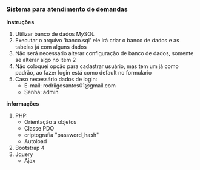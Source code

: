 <h3>Sistema para atendimento de demandas</h3>

<b>Instruções</b>
<ol>
  <li>Utilizar banco de dados MySQL</li>
  <li>Executar o arquivo 'banco.sql' ele irá criar o banco de dados e as tabelas já com alguns dados</li>
  <li>Não será necessario alterar configuração de banco de dados, somente se alterar algo no item 2</li>
  <li>Não coloquei opção para cadastrar usuário, mas tem um já como padrão, ao fazer login está como default no formulario</li>
  <li>Caso necessário dados de login:
    <ul>
      <li>E-mail: rodriigosantos01@gmail.com</li>
      <li>Senha: admin</li>
    </ul>
  </li>
</ol>

<b>informações</b>
<ol>
  <li>PHP:
    <ul>
      <li>Orientação a objetos</li>
      <li>Classe PDO</li>
      <li>criptografia "password_hash"</li>
      <li>Autoload</li>      
    </ul>
  </li>
  <li>Bootstrap 4</li>
  <li>Jquery
    <ul>
      <li>Ajax</li>          
    </ul>
  </li>
</ol>
